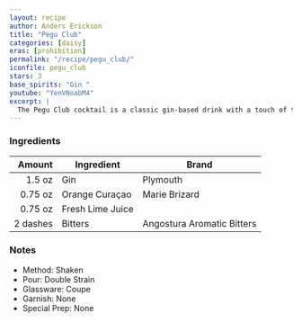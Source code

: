 ```yaml
---
layout: recipe
author: Anders Erickson
title: "Pegu Club"
categories: [daisy]
eras: [prohibition]
permalink: "/recipe/pegu_club/"
iconfile: pegu_club
stars: 3
base_spirits: "Gin "
youtube: "YenVNoabM4"
excerpt: |
  The Pegu Club cocktail is a classic gin-based drink with a touch of tropical flair. It was originally created at the Pegu Club in Burma and has since become a popular cocktail around the world.
---
```


### Ingredients

|   Amount | Ingredient       | Brand                      |
| -------: | ---------------- | -------------------------- |
|   1.5 oz | Gin              | Plymouth                   |
|  0.75 oz | Orange Curaçao   | Marie Brizard              |
|  0.75 oz | Fresh Lime Juice |                            |
| 2 dashes | Bitters          | Angostura Aromatic Bitters |

### Notes

- Method: Shaken
- Pour: Double Strain
- Glassware: Coupe
- Garnish: None
- Special Prep: None
